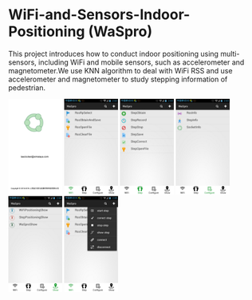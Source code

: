 # WiFi-and-Sensors-Indoor-Positioning (WaSpro)
This project introduces how to conduct indoor positioning using multi-sensors, including WiFi and mobile sensors, such as accelerometer and magnetometer.We use KNN algorithm to deal with WiFi RSS and use accelerometer and magnetometer to study stepping information of pedestrian.

<img src="res/drawable/splash_image.jpg" width="108" height="192"> <img src="res/drawable/wifi_image.jpg" width="108" height="192"> <img src="res/drawable/step_image.jpg" width="108" height="192"> <img src="res/drawable/configure_image.jpg" width="108" height="192"> <img src="res/drawable/show_image.jpg" width="108" height="192"> <img src="res/drawable/menu_image.jpg" width="108" height="192">
